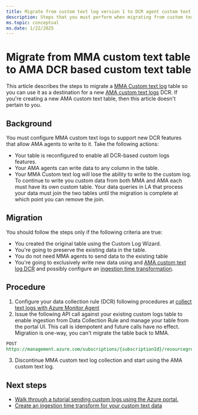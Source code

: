 ```yaml
---
title: Migrate from custom text log version 1 to DCR agent custom text logs.
description: Steps that you must perform when migrating from custom text log v1 to DCR based AMA custom text logs.
ms.topic: conceptual
ms.date: 1/22/2025
---
```


# Migrate from MMA custom text table to AMA DCR based custom text table
This article describes the steps to migrate a [MMA Custom text log](data-sources-custom-logs.md) table so you can use it as a destination for a new [AMA custom text logs](data-collection-log-text.md) DCR. If you're creating a new AMA custom text table, then this article doesn't pertain to you.

## Background
You must configure MMA custom text logs to support new DCR features that allow AMA agents to write to it. Take the following actions:
- Your table is reconfigured to enable all DCR-based custom logs features.
- Your AMA agents can write data to any column in the table. 
- Your MMA Custom text log will lose the ability to write to the custom log.
To continue to write you custom data from both MMA and AMA each must have its own custom table. Your data queries in LA that process your data must join the two tables until the migration is complete at which point you can remove the join. 
  
## Migration
You should follow the steps only if the following criteria are true:  
- You created the original table using the Custom Log Wizard.
- You're going to preserve the existing data in the table.
- You do not need MMA agents to send data to the existing table
- You're going to exclusively write new data using and [AMA custom text log DCR](data-collection-log-text.md) and possibly configure an [ingestion time transformation](azure-monitor-agent-transformation.md).

## Procedure
1. Configure your data collection rule (DCR) following procedures at [collect text logs with Azure Monitor Agent](data-collection-log-text.md) 
2. Issue the following API call against your existing custom logs table to enable ingestion from Data Collection Rule and manage your table from the portal UI. This call is idempotent and future calls have no effect. Migration is one-way, you can't migrate the table back to MMA. 

```rest
POST
https://management.azure.com/subscriptions/{subscriptionId}/resourcegroups/{resourceGroupName}/providers/Microsoft.OperationalInsights/workspaces/{workspaceName}/tables/{tableName}/migrate?api-version=2021-12-01-preview
```
3. Discontinue MMA custom text log collection and start using the AMA custom text log.

## Next steps
- [Walk through a tutorial sending custom logs using the Azure portal.](data-collection-log-text.md)
- [Create an ingestion time transform for your custom text data](azure-monitor-agent-transformation.md)

